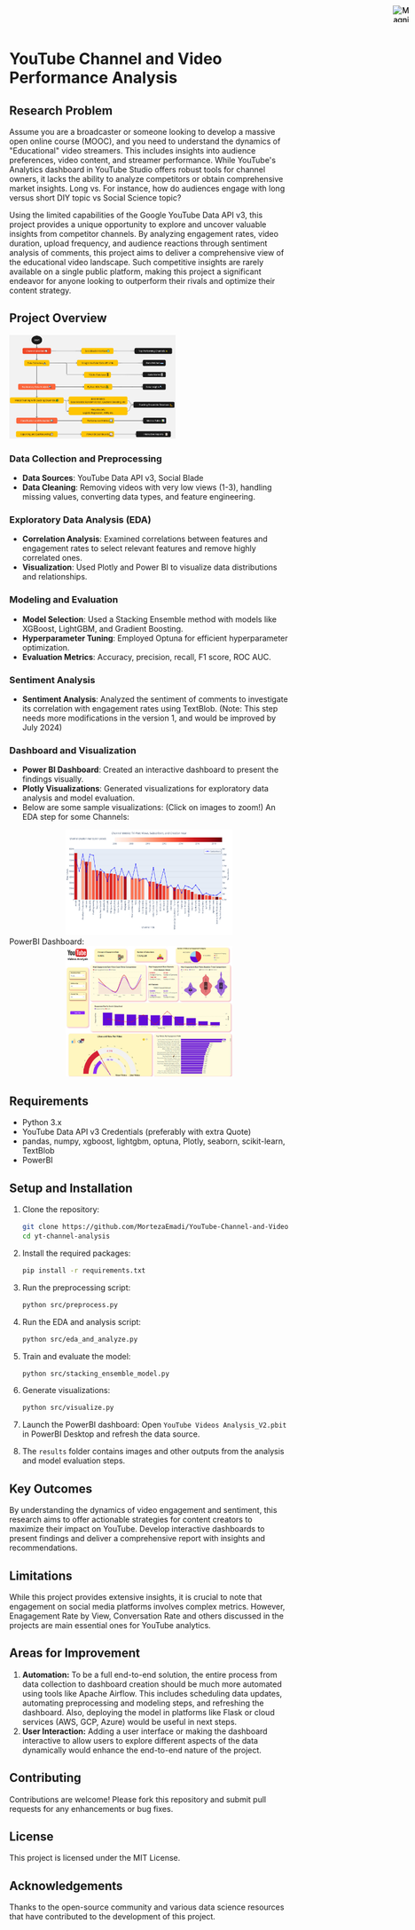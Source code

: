 # YouTube Channel and Video Performance Analysis

## Research Problem

Assume you are a broadcaster or someone looking to develop a massive open online course (MOOC), and you need to understand the dynamics of "Educational" video streamers. This includes insights into audience preferences, video content, and streamer performance. While YouTube's Analytics dashboard in YouTube Studio offers robust tools for channel owners, it lacks the ability to analyze competitors or obtain comprehensive market insights. Long vs. For instance, how do audiences engage with long versus short DIY topic vs Social Science topic?

Using the limited capabilities of the Google YouTube Data API v3, this project provides a unique opportunity to explore and uncover valuable insights from competitor channels. By analyzing engagement rates, video duration, upload frequency, and audience reactions through sentiment analysis of comments, this project aims to deliver a comprehensive view of the educational video landscape. Such competitive insights are rarely available on a single public platform, making this project a significant endeavor for anyone looking to outperform their rivals and optimize their content strategy.

## Project Overview

<a href="results/project_process_diagram.jpg" target="_blank"><img src="results/project_process_diagram.jpg" alt="Project_Process_Diagram" width="300"></a>

### Data Collection and Preprocessing

- **Data Sources**: YouTube Data API v3, Social Blade
- **Data Cleaning**: Removing videos with very low views (1-3), handling missing values, converting data types, and feature engineering.

### Exploratory Data Analysis (EDA)

- **Correlation Analysis**: Examined correlations between features and engagement rates to select relevant features and remove highly correlated ones.
- **Visualization**: Used Plotly and Power BI to visualize data distributions and relationships.

### Modeling and Evaluation

- **Model Selection**: Used a Stacking Ensemble method with models like XGBoost, LightGBM, and Gradient Boosting.
- **Hyperparameter Tuning**: Employed Optuna for efficient hyperparameter optimization.
- **Evaluation Metrics**: Accuracy, precision, recall, F1 score, ROC AUC.

### Sentiment Analysis

- **Sentiment Analysis**: Analyzed the sentiment of comments to investigate its correlation with engagement rates using TextBlob.  (Note: This step needs more modifications in the version 1, and would be improved by July 2024)

### Dashboard and Visualization

- **Power BI Dashboard**: Created an interactive dashboard to present the findings visually.
- **Plotly Visualizations**: Generated visualizations for exploratory data analysis and model evaluation.
- Below are some sample visualizations: (Click on images to zoom!)
An EDA step for some Channels:
  
<div align="center">
  <a href="results/channels_triple_plot.png" target="_blank">
    <img src="results/channels_triple_plot.png" alt="EDA step for some Channels" width="300" style="position: relative;">
    <img src="https://img.icons8.com/ios-filled/50/000000/magnifying-glass.png" alt="Magnifier Icon" style="position: absolute; top: 10px; right: 10px; width: 30px; height: 30px;">
  </a>
</div>
PowerBI Dashboard:

<div align="center">
  <a href="results/PowerBI_Dashboard.jpg" target="_blank">
    <img src="results/PowerBI_Dashboard.jpg" alt="PowerBI Dashboard" width="300" style="position: relative;">
    <img src="https://img.icons8.com/ios-filled/50/000000/magnifying-glass.png" alt="Magnifier Icon" style="position: absolute; top: 10px; right: 10px; width: 30px; height: 30px;">
  </a>
</div>

## Requirements

- Python 3.x
- YouTube Data API v3 Credentials (preferably with extra Quote) 
- pandas, numpy, xgboost, lightgbm, optuna, Plotly, seaborn, scikit-learn, TextBlob
- PowerBI

## Setup and Installation

1. Clone the repository:
   ```bash
   git clone https://github.com/MortezaEmadi/YouTube-Channel-and-Video-Performance-Analysis-using-Google-API-and-Stacking-Ensemble-Classifier.git
   cd yt-channel-analysis
   ```

2. Install the required packages:
   ```bash
   pip install -r requirements.txt
   ```

3. Run the preprocessing script:
   ```bash
   python src/preprocess.py
   ```

4. Run the EDA and analysis script:
   ```bash
   python src/eda_and_analyze.py
   ```

5. Train and evaluate the model:
   ```bash
   python src/stacking_ensemble_model.py
   ```

6. Generate visualizations:
   ```bash
   python src/visualize.py
   ```

7. Launch the PowerBI dashboard:
   Open `YouTube Videos Analysis_V2.pbit` in PowerBI Desktop and refresh the data source.
   
8. The `results` folder contains images and other outputs from the analysis and model evaluation steps.


## Key Outcomes

By understanding the dynamics of video engagement and sentiment, this research aims to offer actionable strategies for content creators to maximize their impact on YouTube. Develop interactive dashboards to present findings and deliver a comprehensive report with insights and recommendations.

## Limitations

While this project provides extensive insights, it is crucial to note that engagement on social media platforms involves complex metrics. However, Enagagement Rate by View, Conversation Rate and others discussed in the projects are main essential ones for YouTube analytics.

## Areas for Improvement

1. **Automation:** To be a full end-to-end solution, the entire process from data collection to dashboard creation should be much more automated using tools like Apache Airflow. This includes scheduling data updates, automating preprocessing and modeling steps, and refreshing the dashboard. Also, deploying the model in platforms like Flask or cloud services (AWS, GCP, Azure) would be useful in next steps.
2. **User Interaction:** Adding a user interface or making the dashboard interactive to allow users to explore different aspects of the data dynamically would enhance the end-to-end nature of the project.

## Contributing

Contributions are welcome! Please fork this repository and submit pull requests for any enhancements or bug fixes.

## License

This project is licensed under the MIT License.

## Acknowledgements

Thanks to the open-source community and various data science resources that have contributed to the development of this project.
```
